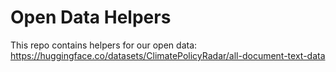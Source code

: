 # Open Data Helpers

This repo contains helpers for our open data: https://huggingface.co/datasets/ClimatePolicyRadar/all-document-text-data
